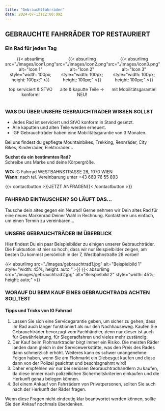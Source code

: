 ```yaml
---
title: "Gebrauchtfahrräder"
date: 2024-07-13T12:00:00Z
---
```


## GEBRAUCHTE FAHRRÄDER TOP RESTAURIERT

### Ein Rad für jeden Tag

<div style="display: flex; justify-content: space-around;">
  <div style="text-align: center;">
    {{< absurlimg src="./images/icon1.png" alt="Icon 1" style="width: 100px; height: 100px;" >}}
    <p>top serviciert & STVO konform!</p>
  </div>
  <div style="text-align: center;">
    {{< absurlimg src="./images/icon2.png" alt="Icon 2" style="width: 100px; height: 100px;" >}}
    <p>alte & kaputte Teile -> NEU!</p>
  </div>
  <div style="text-align: center;">
    {{< absurlimg src="./images/icon3.png" alt="Icon 3" style="width: 100px; height: 100px;" >}}
    <p>mit Mobilitätsgarantie!</p>
  </div>
</div>

### WAS DU ÜBER UNSERE GEBRAUCHTRÄDER WISSEN SOLLST

- Jedes Rad ist serviciert und StVO konform in Stand gesetzt.
- Alle kaputten und alten Teile werden erneuert.
- IGF Gebrauchträder haben eine Mobilitätsgarantie von 3 Monaten.

Bei uns findest du gepflegte Mountainbikes, Trekking, Rennräder, City Bikes, Kinderräder, Elektroräder...

**Suchst du ein bestimmtes Rad?**  
Schreibe uns Marke und deine Körpergröße.

**WO:** IG Fahrrad WESTBAHNSTRASSE 28, 1070 WIEN  
**Wann:** nach tel. Vereinbarung unter +43 660 76 55 893

{{< contactbutton >}}JETZT ANFRAGEN{{< /contactbutton >}}


### FAHRRAD EINTAUSCHEN? SO LÄUFT DAS...

Tausche dein altes gegen ein Neurad! Gerne nehmen wir Dein altes Rad für eine neues Markenrad Deiner Wahl in Rechnung. Kontaktiere uns einfach, um einen Termin zu vereinbaren...

### UNSERE GEBRAUCHTRÄDER IM ÜBERBLICK

Hier findest Du ein paar Beispielbilder zu einigen unserer Gebrauchträder. Die Fluktuation ist hier so hoch, dass wir nur Beispielbilder zeigen, am besten Du kommst persönlich in der 7, Westbahnstraße 28 vorbei!

<div style="display: flex; justify-content: space-around;">
  {{< absurlimg src="./images/gebrauchtrad1.jpg" alt="Beispielbild 1" style="width: 45%; height: auto;" >}}
  {{< absurlimg src="./images/gebrauchtrad2.jpg" alt="Beispielbild 2" style="width: 45%; height: auto;" >}}
</div>

### WORAUF DU BEIM KAUF EINES GEBRAUCHTRADS ACHTEN SOLLTEST

#### Tipps und Tricks von IG Fahrrad

1. Lassen Sie sich eine Servicegarantie geben, um sicher zu gehen, dass Ihr Rad auch länger funktioniert als nur den Nachhauseweg. Kaufen Sie Gebrauchträder bevorzugt vom Fachhändler, denn nur dieser ist auch für Gewährleistung, für Siegeradfahren und vieles mehr zuständig.
2. Der Kauf beim Flohmarktradler birgt immer ein Risiko. Die meisten Räder landen dann gleich in der Servicewerkstätte, was den Preis des Rades dann schmerzlich erhöht. Weiteres kann es schwer unangenehme Folgen haben, wenn Sie am Flohmarkt ein Diebesgut kaufen und diese dann von der Polizei gesichtet und beschlagnahmt wird!
3. Daher empfehlen wir nur bei seriösen Gebrauchtradhändlern zu kaufen, da diese immer nach polizeilichen Sicherheitskriterien einkaufen und die Herkunft genau belegen können.
4. Bei einem Ankauf von Fahrrädern von Privatpersonen, sollten Sie auch nach der Herkunft der Räder fragen.

Wenn diese Fragen nicht eindeutig klar beantwortet werden können, sollte Sie den Ankauf nochmals überdenken.
